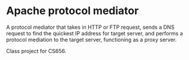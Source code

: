 # Apache protocol mediator
A protocol mediator that takes in HTTP or FTP request, sends a DNS request to find the quickest IP address for target server, and performs a protocol mediation to the target server, functioning as a proxy server.

Class project for CS656.

